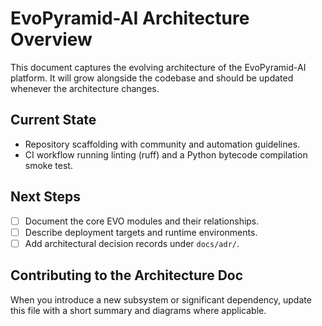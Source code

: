 # EvoPyramid-AI Architecture Overview

This document captures the evolving architecture of the EvoPyramid-AI platform.
It will grow alongside the codebase and should be updated whenever the
architecture changes.

## Current State

- Repository scaffolding with community and automation guidelines.
- CI workflow running linting (ruff) and a Python bytecode compilation smoke test.

## Next Steps

- [ ] Document the core EVO modules and their relationships.
- [ ] Describe deployment targets and runtime environments.
- [ ] Add architectural decision records under `docs/adr/`.

## Contributing to the Architecture Doc

When you introduce a new subsystem or significant dependency, update this file
with a short summary and diagrams where applicable.
